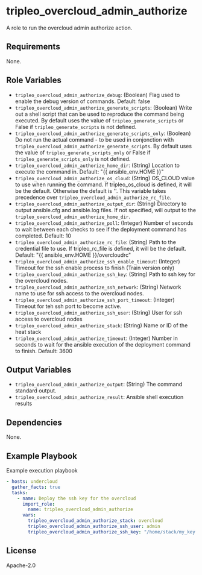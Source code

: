 tripleo_overcloud_admin_authorize
=================================

A role to run the overcloud admin authorize action.

Requirements
------------

None.

Role Variables
--------------

* `tripleo_overcloud_admin_authorize_debug`: (Boolean) Flag used to enable the debug version of commands. Default: false
* `tripleo_overcloud_admin_authorize_generate_scripts`: (Boolean) Write out a shell script that can be used to reproduce the command being executed. By default uses the value of `tripleo_generate_scripts` or False if `tripleo_generate_scripts` is not defined.
* `tripleo_overcloud_admin_authorize_generate_scripts_only`: (Boolean) Do not run the actual command - to be used in conjonction with `tripleo_overcloud_admin_authorize_generate_scripts`. By default uses the value of `tripleo_generate_scripts_only` or False if `tripleo_generate_scripts_only` is not defined.
* `tripleo_overcloud_admin_authorize_home_dir`: (String) Location to execute the command in. Default: "{{ ansible_env.HOME }}"
* `tripleo_overcloud_admin_authorize_os_cloud`: (String) OS_CLOUD value to use when running the command. If tripleo_os_cloud is defined, it will be the default. Otherwise the default is ''. This variable takes precedence over `tripleo_overcloud_admin_authorize_rc_file`.
* `tripleo_overcloud_admin_authorize_output_dir`: (String) Directory to output ansible.cfg and ansible.log files. If not specified, will output to the `tripleo_overcloud_admin_authorize_home_dir`.
* `tripleo_overcloud_admin_authorize_poll`: (Integer) Number of seconds to wait between each checks to see if the deployment command has completed. Default: 10
* `tripleo_overcloud_admin_authorize_rc_file`: (String) Path to the credential file to use. If tripleo_rc_file is defined, it will be the default. Default: "{{ ansible_env.HOME }}/overcloudrc"
* `tripleo_overcloud_admin_authorize_ssh_enable_timeout`: (Integer) Timeout for the ssh enable process to finish (Train version only)
* `tripleo_overcloud_admin_authorize_ssh_key`: (String) Path to ssh key for the overcloud nodes.
* `tripleo_overcloud_admin_authorize_ssh_network`: (String) Network name to use for ssh access to the overcloud nodes.
* `tripleo_overcloud_admin_authorize_ssh_port_timeout`: (Integer) Timeout for teh ssh port to become active.
* `tripleo_overcloud_admin_authorize_ssh_user`: (String) User for ssh access to overcloud nodes
* `tripleo_overcloud_admin_authorize_stack`: (String) Name or ID of the heat stack
* `tripleo_overcloud_admin_authorize_timeout`: (Integer) Number in seconds to wait for the ansible execution of the deployment command to finish. Default: 3600

Output Variables
----------------

* `tripleo_overcloud_admin_authorize_output`: (String) The command standard output.
* `tripleo_overcloud_admin_authorize_result`: Ansible shell execution results

Dependencies
------------

None.

Example Playbook
----------------

Example execution playbook

```yaml
- hosts: undercloud
  gather_facts: true
  tasks:
    - name: Deploy the ssh key for the overcloud
      import_role:
        name: tripleo_overcloud_admin_authorize
      vars:
        tripleo_overcloud_admin_authorize_stack: overcloud
        tripleo_overcloud_admin_authorize_ssh_user: admin
        tripleo_overcloud_admin_authorize_ssh_key: "/home/stack/my_key.pub"
```

License
-------

Apache-2.0

